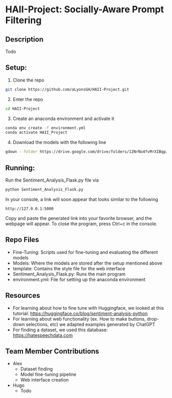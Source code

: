 # HAII-Project: Socially-Aware Prompt Filtering

## Description
Todo

## Setup:
1. Clone the repo
```bash
git clone https://github.com/aLyonsGH/HAII-Project.git
```
2. Enter the repo
```bash
cd HAII-Project
```
3. Create an anaconda environment and activate it
```bash
conda env create -f environment.yml
conda activate HAII_Project
```
4. Download the models with the following line
```bash
gdown --folder https://drive.google.com/drive/folders/12NrNo4fvMrXIBqpJnQRUQIlr4rBTByRC
```
## Running:
Run the Sentiment_Analysis_Flask.py file via
```bash
python Sentiment_Analysis_Flask.py
```
In your console, a link will soon appear that looks similar to the following
```text
http://127.0.0.1:5000
```
Copy and paste the generated link into your favorite browser, and the webpage will appear. To close the program, press Ctrl+c in the console.

## Repo Files
- Fine-Tuning: Scripts used for fine-tuning and evaluating the different models
- Models: Where the models are stored after the setup mentioned above
- template: Contains the style file for the web interface
- Sentiment_Analysis_Flask.py: Runs the main program
- environment.yml: File for setting up the anaconda environment

## Resources

- For learning about how to fine tune with Huggingface, we looked at this tutorial: https://huggingface.co/blog/sentiment-analysis-python
- For learning about web functionality (ex. How to make buttons, drop-down selections, etc) we adapted examples generated by ChatGPT
- For finding a dataset, we used this database: https://hatespeechdata.com

## Team Member Contributions

- Alex
  - Dataset finding
  - Model fine-tuning pipeline
  - Web interface creation
- Hugo
  - Todo
